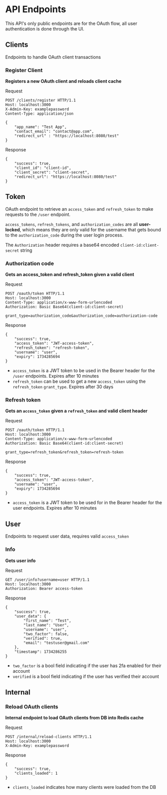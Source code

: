 # API Endpoints

This API's only public endpoints are for the OAuth flow, all user authentication is done through the UI.

## Clients
Endpoints to handle OAuth client transactions

### Register Client
**Registers a new OAuth client and reloads client cache**

Request
```
POST /clients/register HTTP/1.1
Host: localhost:3000
X-Admin-Key: examplepassword
Content-Type: application/json

{
    "app_name": "Test App",
    "contact_email": "contact@app.com",
    "redirect_url" : "https://localhost:8080/test"
}

```
Response
```
{
    "success": true,
    "client_id": "client-id",
    "client_secret": "client-secret",
    "redirect_url": "https://localhost:8080/test"
}
```

## Token

OAuth endpoint to retrieve an `access_token` and `refresh_token` to make requests to the `/user` endpoint.

`access_tokens`, `refresh_tokens`, and `authorization_codes` are all **user-locked**, which means they are only valid for the username that gets bound to the `authorization_code` during the user login process.

The `Authorization` header requires a base64 encoded `client-id:client-secret` string

### Authorization code
**Gets an access_token and refresh_token given a valid client**

Request
```
POST /oauth/token HTTP/1.1
Host: localhost:3000
Content-Type: application/x-www-form-urlencoded
Authorization: Basic Base64(client-id:client-secret)

grant_type=authorization_code&authorization_code=authorization-code

```
Response
```
{
    "success": true,
    "access_token": "JWT-access-token",
    "refresh_token": "refresh-token",
    "username": "user",
    "expiry": 1734285694
}
```
- `access_token` is a JWT token to be used in the Bearer header for the `/user` endpoints. Expires after 10 minutes
- `refresh_token` can be used to get a new `access_token` using the `refresh_token` `grant_type`. Expires after 30 days

### Refresh token
**Gets an `access_token` given a `refresh_token` and valid client header**

Request
```
POST /oauth/token HTTP/1.1
Host: localhost:3000
Content-Type: application/x-www-form-urlencoded
Authorization: Basic Base64(client-id:client-secret)

grant_type=refresh_token&refresh_token=refresh-token
```

Response
```
{
    "success": true,
    "access_token": "JWT-access-token",
    "username": "user",
    "expiry": 1734285694
}
```
- `access_token` is a JWT token to be used for in the Bearer header for the user endpoints. Expires after 10 minutes

## User

Endpoints to request user data, requires valid `access_token`

### Info
**Gets user info**

Request
```
GET /user/info?username=user HTTP/1.1
Host: localhost:3000
Authorization: Bearer access-token
```
Response
```
{
    "success": true,
    "user_data": {
        "first_name": "Test",
        "last_name": "User",
        "username": "user",
        "two_factor": false,
        "verified": true,
        "email": "testuser@gmail.com"
    },
    "timestamp": 1734286255
}
```
- `two_factor` is a bool field indicating if the user has 2fa enabled for their account
- `verified` is a bool field indicating if the user has verified their account

## Internal

### Reload OAuth clients
**Internal endpoint to load OAuth clients from DB into Redis cache**

Request
```
POST /internal/reload-clients HTTP/1.1
Host: localhost:3000
X-Admin-Key: examplepassword
```
Response
```
{
    "success": true,
    "clients_loaded": 1
}
```
- `clients_loaded` indicates how many clients were loaded from the DB